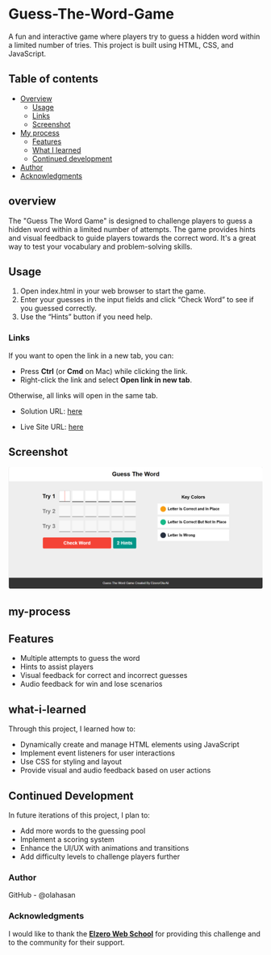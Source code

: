 # Guess-The-Word-Game

A fun and interactive game where players try to guess a hidden word within a limited number of tries. This project is built using HTML, CSS, and JavaScript.

## Table of contents

- [Overview](#overview)
  - [Usage](#Usage)
  - [Links](#links)
  - [Screenshot](#Screenshot)
- [My process](#my-process)
  - [Features](#Features)
  - [What I learned](#what-i-learned)
  - [Continued development](#continued-development)
- [Author](#author)
- [Acknowledgments](#Acknowledgments)

## overview

The "Guess The Word Game" is designed to challenge players to guess a hidden word within a limited number of attempts. The game provides hints and visual feedback to guide players towards the correct word. It's a great way to test your vocabulary and problem-solving skills.

## Usage

1. Open index.html in your web browser to start the game.
2. Enter your guesses in the input fields and click “Check Word” to see if you guessed correctly.
3. Use the “Hints” button if you need help.

### Links

If you want to open the link in a new tab, you can:

- Press **Ctrl** (or **Cmd** on Mac) while clicking the link.
- Right-click the link and select **Open link in new tab**.

Otherwise, all links will open in the same tab.

- Solution URL: [here](https://github.com/olahasan/Guess-The-Word-Game)

- Live Site URL: [here]()

## Screenshot

![Screenshot](./image/screenshot.png)

## my-process

## Features

- Multiple attempts to guess the word
- Hints to assist players
- Visual feedback for correct and incorrect guesses
- Audio feedback for win and lose scenarios

## what-i-learned

Through this project, I learned how to:

- Dynamically create and manage HTML elements using JavaScript
- Implement event listeners for user interactions
- Use CSS for styling and layout
- Provide visual and audio feedback based on user actions

## Continued Development

In future iterations of this project, I plan to:

- Add more words to the guessing pool
- Implement a scoring system
- Enhance the UI/UX with animations and transitions
- Add difficulty levels to challenge players further

### Author

GitHub - @olahasan

### Acknowledgments

I would like to thank the **[Elzero Web School](https://elzero.org/)** for providing this challenge and to the community for their support.
